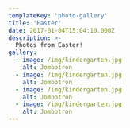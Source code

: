 ```yaml
---
templateKey: 'photo-gallery'
title: 'Easter'
date: 2017-01-04T15:04:10.000Z
description: >-
  Photos from Easter!
gallery:
  - image: /img/kindergarten.jpg
    alt: Jombotron
  - image: /img/kindergarten.jpg
    alt: Jombotron
  - image: /img/kindergarten.jpg
    alt: Jombotron
  - image: /img/kindergarten.jpg
    alt: Jombotron
---
```

